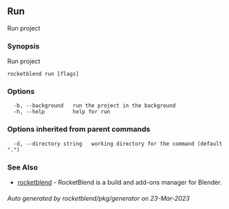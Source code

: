 ## Run

Run project

### Synopsis

Run project

```
rocketblend run [flags]
```

### Options

```
  -b, --background   run the project in the background
  -h, --help         help for run
```

### Options inherited from parent commands

```
  -d, --directory string   working directory for the command (default ".")
```

### See Also

* [rocketblend](rocketblend.md)	 - RocketBlend is a build and add-ons manager for Blender.

###### Auto generated by rocketblend/pkg/generator on 23-Mar-2023

